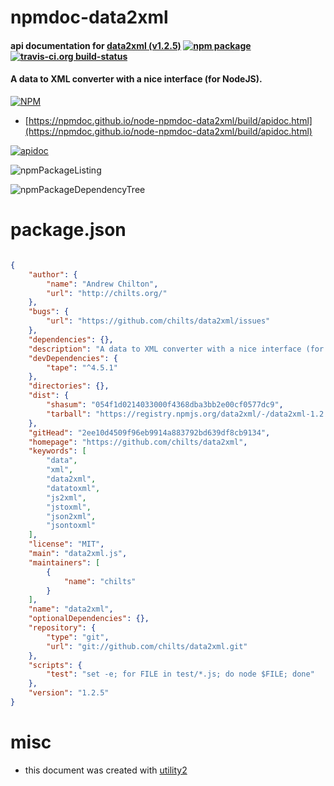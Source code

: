 # npmdoc-data2xml

#### api documentation for  [data2xml (v1.2.5)](https://github.com/chilts/data2xml)  [![npm package](https://img.shields.io/npm/v/npmdoc-data2xml.svg?style=flat-square)](https://www.npmjs.org/package/npmdoc-data2xml) [![travis-ci.org build-status](https://api.travis-ci.org/npmdoc/node-npmdoc-data2xml.svg)](https://travis-ci.org/npmdoc/node-npmdoc-data2xml)

#### A data to XML converter with a nice interface (for NodeJS).

[![NPM](https://nodei.co/npm/data2xml.png?downloads=true&downloadRank=true&stars=true)](https://www.npmjs.com/package/data2xml)

- [https://npmdoc.github.io/node-npmdoc-data2xml/build/apidoc.html](https://npmdoc.github.io/node-npmdoc-data2xml/build/apidoc.html)

[![apidoc](https://npmdoc.github.io/node-npmdoc-data2xml/build/screenCapture.buildCi.browser.%252Ftmp%252Fbuild%252Fapidoc.html.png)](https://npmdoc.github.io/node-npmdoc-data2xml/build/apidoc.html)

![npmPackageListing](https://npmdoc.github.io/node-npmdoc-data2xml/build/screenCapture.npmPackageListing.svg)

![npmPackageDependencyTree](https://npmdoc.github.io/node-npmdoc-data2xml/build/screenCapture.npmPackageDependencyTree.svg)



# package.json

```json

{
    "author": {
        "name": "Andrew Chilton",
        "url": "http://chilts.org/"
    },
    "bugs": {
        "url": "https://github.com/chilts/data2xml/issues"
    },
    "dependencies": {},
    "description": "A data to XML converter with a nice interface (for NodeJS).",
    "devDependencies": {
        "tape": "^4.5.1"
    },
    "directories": {},
    "dist": {
        "shasum": "054f1d0214033000f4368dba3bb2e00cf0577dc9",
        "tarball": "https://registry.npmjs.org/data2xml/-/data2xml-1.2.5.tgz"
    },
    "gitHead": "2ee10d4509f96eb9914a883792bd639df8cb9134",
    "homepage": "https://github.com/chilts/data2xml",
    "keywords": [
        "data",
        "xml",
        "data2xml",
        "datatoxml",
        "js2xml",
        "jstoxml",
        "json2xml",
        "jsontoxml"
    ],
    "license": "MIT",
    "main": "data2xml.js",
    "maintainers": [
        {
            "name": "chilts"
        }
    ],
    "name": "data2xml",
    "optionalDependencies": {},
    "repository": {
        "type": "git",
        "url": "git://github.com/chilts/data2xml.git"
    },
    "scripts": {
        "test": "set -e; for FILE in test/*.js; do node $FILE; done"
    },
    "version": "1.2.5"
}
```



# misc
- this document was created with [utility2](https://github.com/kaizhu256/node-utility2)
